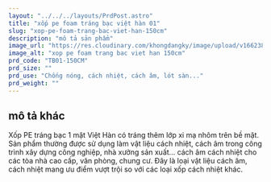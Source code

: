 ```yaml
---
layout: "../../../layouts/PrdPost.astro"
title: "xốp pe foam tráng bạc việt hàn 01"
slug: "xop-pe-foam-trang-bac-viet-han-150cm"
description: "mô tả sản phẩm"
image_url: "https://res.cloudinary.com/khongdangky/image/upload/v1662384465/viethan/tb1_y6o9pu.jpg"
image_alt: "xop pe foam trang bac viet han 150cm"
prd_code: "TB01-150CM"
prd_size: ""
prd_use: "Chống nóng, cách nhiệt, cách âm, lót sàn..."
prd_weight: ""
---
```


## mô tả khác

Xốp PE tráng bạc 1 mặt Việt Hàn có tráng thêm lớp xi mạ nhôm trên bề mặt. Sản phẩm thường được sử dụng làm vật liệu cách nhiệt, cách âm trong công trình xây dựng công nghiệp, nhà xưởng sản xuất… cách âm cách nhiệt cho các tòa nhà cao cấp, văn phòng, chung cư. Đây là loại vật liệu cách âm, cách nhiệt mang ưu điểm vượt trội so với các loại xốp cách nhiệt khác.